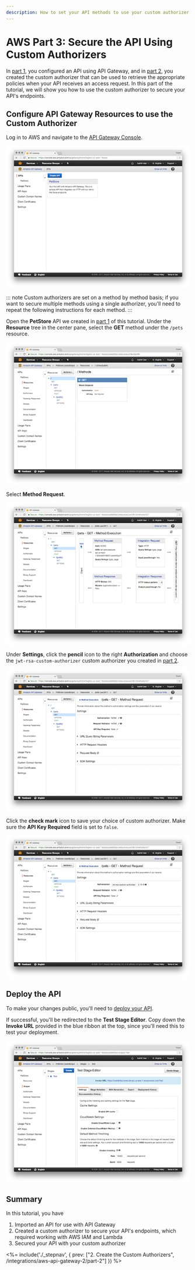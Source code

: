 ```yaml
---
description: How to set your API methods to use your custom authorizer
---
```


# AWS Part 3: Secure the API Using Custom Authorizers

In [part 1](/integrations/aws-api-gateway-2/part-1), you configured an API using API Gateway, and in [part 2](/integrations/aws-api-gateway-2/part-2), you created the custom authorizer that can be used to retrieve the appropriate policies when your API receives an access request. In this part of the tutorial, we will show you how to use the custom authorizer to secure your API's endpoints.

## Configure API Gateway Resources to use the Custom Authorizer

Log in to AWS and navigate to the [API Gateway Console](http://console.aws.amazon.com/apigateway).

![](/media/articles/integrations/aws-api-gateway-2/part-3/pt3-1.png)

::: note
Custom authorizers are set on a method by method basis; if you want to secure multiple methods using a single authorizer, you'll need to repeat the following instructions for each method.
:::

Open the **PetStore** API we created in [part 1](/integrations/aws-api-gateway-2/part-1) of this tutorial. Under the **Resource** tree in the center pane, select the **GET** method under the `/pets` resource.

![](/media/articles/integrations/aws-api-gateway-2/part-3/pt3-2.png)

Select **Method Request**.

![](/media/articles/integrations/aws-api-gateway-2/part-3/pt3-3.png)

Under **Settings**, click the **pencil** icon to the right **Authorization** and choose the `jwt-rsa-custom-authorizer` custom authorizer you created in [part 2](/integrations/aws-api-gateway-2/part-2). 

![](/media/articles/integrations/aws-api-gateway-2/part-3/pt3-4.png)

Click the **check mark** icon to save your choice of custom authorizer. Make sure the **API Key Required** field is set to `false`.

![](/media/articles/integrations/aws-api-gateway-2/part-3/pt3-5.png)

## Deploy the API

To make your changes public, you'll need to [deploy your API](/integrations/aws-api-gateway-2/part-1#deploy-the-api).

If successful, you'll be redirected to the **Test Stage Editor**. Copy down the **Invoke URL** provided in the blue ribbon at the top, since you'll need this to test your deployment.

![](/media/articles/integrations/aws-api-gateway-2/part-3/pt3-8.png)

## Summary

In this tutorial, you have

1. Imported an API for use with API Gateway
2. Created a custom authorizer to secure your API's endpoints, which required working with AWS IAM and Lambda
3. Secured your API with your custom authorizer

<%= include('./_stepnav', {
 prev: ["2. Create the Custom Authorizers", /integrations/aws-api-gateway-2/part-2"]
}) %>